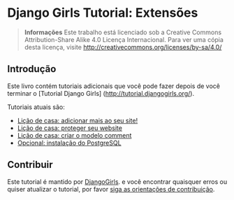 # Django Girls Tutorial: Extensões

> **Informações** Este trabalho está licenciado sob a Creative Commons Attribution-Share Alike 4.0
Licença Internacional. Para ver uma cópia desta licença, visite
http://creativecommons.org/licenses/by-sa/4.0/

## Introdução

Este livro contém tutoriais adicionais que você pode fazer depois de você terminar o [Tutorial Django Girls] (http://tutorial.djangogirls.org/).

Tutoriais atuais são:
- [Lição de casa: adicionar mais ao seu site!](https://github.com/DjangoGirls/tutorial-extensions/tree/master/homework)
- [Lição de casa: proteger seu website](https://github.com/DjangoGirls/tutorial-extensions/tree/master/authentication_authorization)
- [Lição de casa: criar o modelo comment](https://github.com/DjangoGirls/tutorial-extensions/tree/master/homework_create_more_models)
- [Opcional: instalação do PostgreSQL](https://github.com/DjangoGirls/tutorial-extensions/tree/master/optional_postgresql_installation)

## Contribuir

Este tutorial é mantido por [DjangoGirls](http://djangogirls.org/). e você encontrar quaisquer erros ou quiser atualizar o tutorial, por favor [siga as orientações de contribuição](https://github.com/DjangoGirls/tutorial/blog/master/CONTRIBUTING.md).
